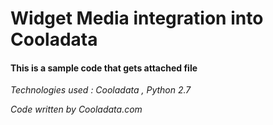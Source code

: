 # Widget Media integration into Cooladata

#### This is a sample code that gets attached file

*Technologies used :  Cooladata , Python 2.7*

*Code written by Cooladata.com*
